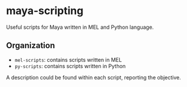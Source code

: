 # maya-scripting
Useful scripts for Maya written in MEL and Python language.

## Organization
* `mel-scripts`: contains scripts written in MEL
* `py-scripts`: contains scripts written in Python

A description could be found within each script, reporting the objective.